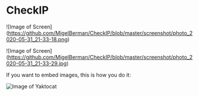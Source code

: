 # CheckIP
![Image of Screen] (https://github.com/MigelBerman/CheckIP/blob/master/screenshot/photo_2020-05-31_21-33-18.png)

![Image of Screen] (https://github.com/MigelBerman/CheckIP/blob/master/screenshot/photo_2020-05-31_21-33-29.jpg)

If you want to embed images, this is how you do it:

![Image of Yaktocat](https://octodex.github.com/images/yaktocat.png)

